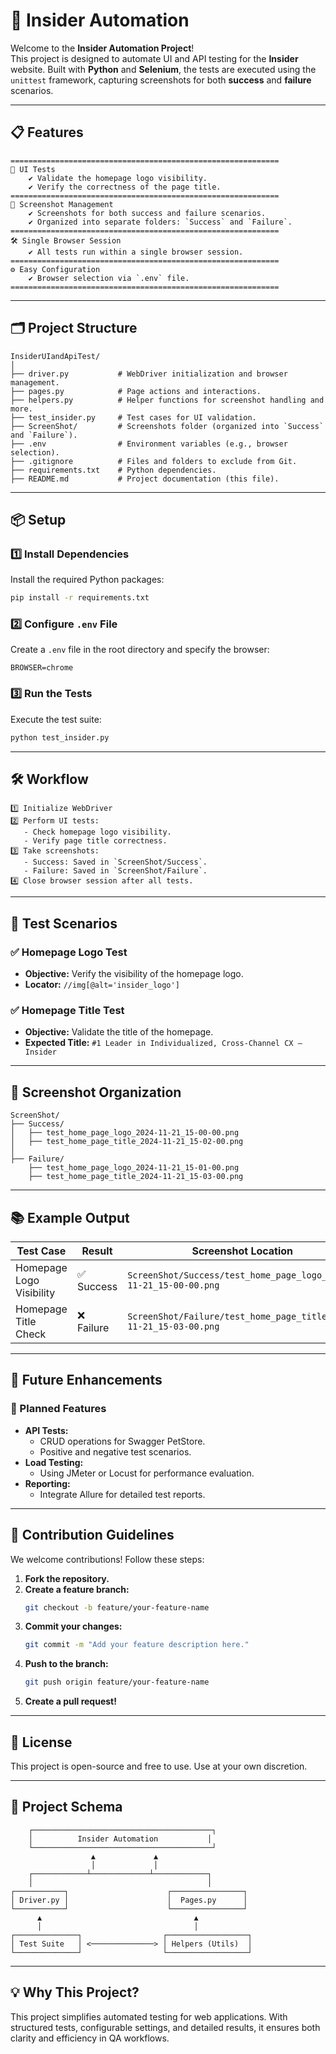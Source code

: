 
# **📌 Insider Automation**

Welcome to the **Insider Automation Project**!  
This project is designed to automate UI and API testing for the **Insider** website. Built with **Python** and **Selenium**, the tests are executed using the `unittest` framework, capturing screenshots for both **success** and **failure** scenarios.

---

## **📋 Features**

```plaintext
============================================================
🎯 UI Tests
    ✔ Validate the homepage logo visibility.
    ✔ Verify the correctness of the page title.
============================================================
📸 Screenshot Management
    ✔ Screenshots for both success and failure scenarios.
    ✔ Organized into separate folders: `Success` and `Failure`.
============================================================
🛠 Single Browser Session
    ✔ All tests run within a single browser session.
============================================================
⚙️ Easy Configuration
    ✔ Browser selection via `.env` file.
============================================================
```

---

## **🗂️ Project Structure**

```plaintext
InsiderUIandApiTest/
│
├── driver.py           # WebDriver initialization and browser management.
├── pages.py            # Page actions and interactions.
├── helpers.py          # Helper functions for screenshot handling and more.
├── test_insider.py     # Test cases for UI validation.
├── ScreenShot/         # Screenshots folder (organized into `Success` and `Failure`).
├── .env                # Environment variables (e.g., browser selection).
├── .gitignore          # Files and folders to exclude from Git.
├── requirements.txt    # Python dependencies.
├── README.md           # Project documentation (this file).
```

---

## **📦 Setup**

### **1️⃣ Install Dependencies**
Install the required Python packages:
```bash
pip install -r requirements.txt
```

### **2️⃣ Configure `.env` File**
Create a `.env` file in the root directory and specify the browser:
```plaintext
BROWSER=chrome
```

### **3️⃣ Run the Tests**
Execute the test suite:
```bash
python test_insider.py
```

---

## **🛠 Workflow**

```plaintext
1️⃣ Initialize WebDriver
2️⃣ Perform UI tests:
   - Check homepage logo visibility.
   - Verify page title correctness.
3️⃣ Take screenshots:
   - Success: Saved in `ScreenShot/Success`.
   - Failure: Saved in `ScreenShot/Failure`.
4️⃣ Close browser session after all tests.
```

---

## **📑 Test Scenarios**

### **✅ Homepage Logo Test**
- **Objective:** Verify the visibility of the homepage logo.
- **Locator:** `//img[@alt='insider_logo']`

### **✅ Homepage Title Test**
- **Objective:** Validate the title of the homepage.
- **Expected Title:** `#1 Leader in Individualized, Cross-Channel CX — Insider`

---

## **📸 Screenshot Organization**

```plaintext
ScreenShot/
├── Success/
│   ├── test_home_page_logo_2024-11-21_15-00-00.png
│   ├── test_home_page_title_2024-11-21_15-02-00.png
│
├── Failure/
    ├── test_home_page_logo_2024-11-21_15-01-00.png
    ├── test_home_page_title_2024-11-21_15-03-00.png
```

---

## **📚 Example Output**

| Test Case                | Result  | Screenshot Location        |
|--------------------------|---------|----------------------------|
| Homepage Logo Visibility | ✅ Success | `ScreenShot/Success/test_home_page_logo_2024-11-21_15-00-00.png` |
| Homepage Title Check     | ❌ Failure | `ScreenShot/Failure/test_home_page_title_2024-11-21_15-03-00.png` |


---

## **🔮 Future Enhancements**

### 🔧 Planned Features
- **API Tests:**
  - CRUD operations for Swagger PetStore.
  - Positive and negative test scenarios.
- **Load Testing:**
  - Using JMeter or Locust for performance evaluation.
- **Reporting:**
  - Integrate Allure for detailed test reports.

---

## **🔗 Contribution Guidelines**

We welcome contributions! Follow these steps:

1. **Fork the repository.**
2. **Create a feature branch:**
   ```bash
   git checkout -b feature/your-feature-name
   ```
3. **Commit your changes:**
   ```bash
   git commit -m "Add your feature description here."
   ```
4. **Push to the branch:**
   ```bash
   git push origin feature/your-feature-name
   ```
5. **Create a pull request!**

---

## **📜 License**
This project is open-source and free to use. Use at your own discretion.

---

## **📂 Project Schema**

```plaintext
    ┌────────────────────────────────────────┐
    │          Insider Automation           │
    └────────────────────────────────────────┘
                  ▲             ▲
                  │             │
    ┌────────────┴─────────────┴────────────┐
    │                                       │
┌───────────┐                      ┌────────────────┐
│ Driver.py │                      │  Pages.py      │
└───────────┘                      └────────────────┘
      ▲                                  ▲
      │                                  │
┌──────────────┐                  ┌──────────────────┐
│ Test Suite   │ <──────────────> │ Helpers (Utils)  │
└──────────────┘                  └──────────────────┘
```

---

## **💡 Why This Project?**
This project simplifies automated testing for web applications. With structured tests, configurable settings, and detailed results, it ensures both clarity and efficiency in QA workflows.
